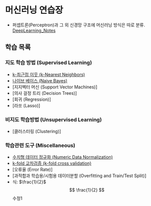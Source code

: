 # 머신러닝 연습장

* 퍼셉트론(Perceptron)과 그 외 신경망 구조에 머신러닝 방식은 따로 분류. [DeepLearning_Notes](https://github.com/skim0119/DeepLearning_Notes)

## 학습 목록

### 지도 학습 방법 (Supervised Learning)

- [k-최근접 이웃 (k-Nearest Neighbors)](https://github.com/skim0119/MachineLearning_Notes/tree/master/Notes/%EC%A7%80%EB%8F%84%ED%95%99%EC%8A%B5/k-%EC%B5%9C%EA%B7%BC%EC%A0%91%20%EC%9D%B4%EC%9B%83)
- [나이브 베이스 (Naive Bayes)](https://github.com/skim0119/MachineLearning_Notes/tree/master/Notes/%EC%A7%80%EB%8F%84%ED%95%99%EC%8A%B5/%EB%82%98%EC%9D%B4%EB%B8%8C%20%EB%B2%A0%EC%9D%B4%EC%8A%A4)
- [지지벡터 머신 (Support Vector Machines)]
- [의사 걸정 트리 (Decision Trees)]
- [회귀 (Regression)]
- [라쏘 (Lasso)]

### 비지도 학습방법 (Unsupervised Learning)

- [클러스터링 (Clustering)]

### 학습관련 도구 (Miscellaneous)

- [수치형 데이터 정규화 (Numeric Data Normalization)](https://github.com/skim0119/MachineLearning_Notes/blob/master/Notes/%EB%8F%84%EA%B5%AC/1.%20%EC%88%98%EC%B9%98%ED%98%95%20%EB%8D%B0%EC%9D%B4%ED%84%B0%20%EC%A0%95%EA%B7%9C%ED%99%94.ipynb)
- [k-fold 교차검증 (k-fold cross validation)](https://github.com/skim0119/MachineLearning_Notes/blob/master/Notes/%EB%8F%84%EA%B5%AC/2.%EA%B5%90%EC%B0%A8%EA%B2%80%EC%A6%9D.ipynb)
- [오류율 (Error Rate)]
- [과적합과 학습용/시험용 데이터분할 (Overfitting and Train/Test Split)]
- 식: $\frac{1}{2}$
$$
\frac{1}{2}
$$
수정1
